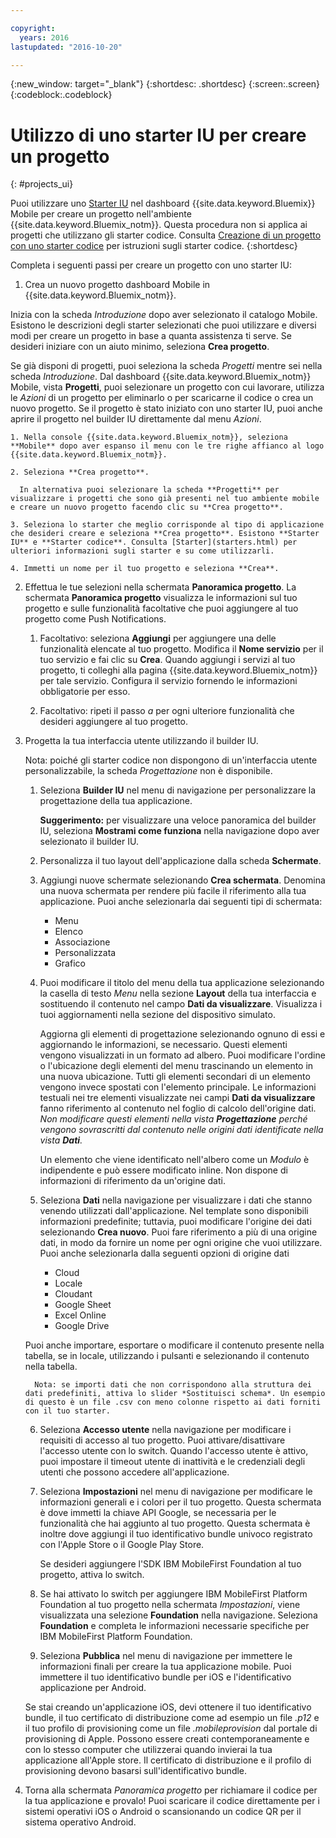 ```yaml
---

copyright:
  years: 2016
lastupdated: "2016-10-20"

---
```

{:new_window: target="_blank"}
{:shortdesc: .shortdesc}
{:screen:.screen}
{:codeblock:.codeblock}

# Utilizzo di uno starter IU per creare un progetto
{: #projects_ui}

Puoi utilizzare uno [Starter IU](starters.html#UI_Starter) nel dashboard {{site.data.keyword.Bluemix}} Mobile per creare un progetto nell'ambiente {{site.data.keyword.Bluemix_notm}}. Questa procedura non si applica ai progetti che utilizzano gli starter codice. Consulta [Creazione di un progetto con uno starter codice](projects_code.html) per istruzioni sugli starter codice.
{:shortdesc}

Completa i seguenti passi per creare un progetto con uno starter IU:

1. Crea un nuovo progetto dashboard Mobile in {{site.data.keyword.Bluemix_notm}}.

 Inizia con la scheda *Introduzione* dopo aver selezionato il catalogo Mobile. Esistono le descrizioni degli starter selezionati che puoi utilizzare e diversi modi per creare un progetto in base a quanta assistenza ti serve. Se desideri iniziare con un aiuto minimo, seleziona **Crea progetto**.

 Se già disponi di progetti, puoi seleziona la scheda *Progetti* mentre sei nella scheda *Introduzione*. Dal dashboard {{site.data.keyword.Bluemix_notm}} Mobile, vista **Progetti**, puoi selezionare un progetto con cui lavorare, utilizza le *Azioni* di un progetto per eliminarlo o per scaricarne il codice o crea un nuovo progetto. Se il progetto è stato iniziato con uno starter IU, puoi anche aprire il progetto nel builder IU direttamente dal menu *Azioni*. 

	1. Nella console {{site.data.keyword.Bluemix_notm}}, seleziona **Mobile** dopo aver espanso il menu con le tre righe affianco al logo {{site.data.keyword.Bluemix_notm}}. 
	
	2. Seleziona **Crea progetto**. 

	  In alternativa puoi selezionare la scheda **Progetti** per visualizzare i progetti che sono già presenti nel tuo ambiente mobile e creare un nuovo progetto facendo clic su **Crea progetto**. 

	3. Seleziona lo starter che meglio corrisponde al tipo di applicazione che desideri creare e seleziona **Crea progetto**. Esistono **Starter IU** e **Starter codice**. Consulta [Starter](starters.html) per ulteriori informazioni sugli starter e su come utilizzarli. 
	
	4. Immetti un nome per il tuo progetto e seleziona **Crea**.
	
2. Effettua le tue selezioni nella schermata **Panoramica progetto**.  La schermata **Panoramica progetto** visualizza le informazioni sul tuo progetto e sulle funzionalità facoltative che puoi aggiungere al tuo progetto come Push Notifications.  

	1. Facoltativo: seleziona **Aggiungi** per aggiungere una delle funzionalità elencate al tuo progetto. Modifica il **Nome servizio** per il tuo servizio e fai clic su **Crea**. Quando aggiungi i servizi al tuo progetto, ti colleghi alla pagina {{site.data.keyword.Bluemix_notm}} per tale servizio. Configura il servizio fornendo le informazioni obbligatorie per esso. 
	
	2. Facoltativo: ripeti il passo *a* per ogni ulteriore funzionalità che desideri aggiungere al tuo progetto. 

3. Progetta la tua interfaccia utente utilizzando il builder IU.

   Nota: poiché gli starter codice non dispongono di un'interfaccia utente personalizzabile, la scheda *Progettazione* non è disponibile.

    1. Seleziona **Builder IU** nel menu di navigazione per personalizzare la progettazione della tua applicazione. 
	
		**Suggerimento:** per visualizzare una veloce panoramica del builder IU, seleziona **Mostrami come funziona** nella navigazione dopo aver selezionato il builder IU. 
	
	2. Personalizza il tuo layout dell'applicazione dalla scheda **Schermate**.
	
	3. Aggiungi nuove schermate selezionando **Crea schermata**. Denomina una nuova schermata per rendere più facile il riferimento alla tua applicazione. Puoi anche selezionarla dai seguenti tipi di schermata: 
	    * Menu
		* Elenco
		* Associazione
		* Personalizzata 
		* Grafico
		
	4. Puoi modificare il titolo del menu della tua applicazione selezionando la casella di testo *Menu* nella sezione **Layout** della tua interfaccia e sostituendo il contenuto nel campo **Dati da visualizzare**. Visualizza i tuoi aggiornamenti nella sezione del dispositivo simulato.
	
		Aggiorna gli elementi di progettazione selezionando ognuno di essi e aggiornando le informazioni, se necessario. Questi elementi vengono visualizzati in un formato ad albero. Puoi modificare l'ordine o l'ubicazione degli elementi del menu trascinando un elemento in una nuova ubicazione. Tutti gli elementi secondari di un elemento vengono invece spostati con l'elemento principale. Le informazioni testuali nei tre elementi visualizzate nei campi **Dati da visualizzare** fanno riferimento al contenuto nel foglio di calcolo dell'origine dati. *Non modificare questi elementi nella vista **Progettazione** perché vengono sovrascritti dal contenuto nelle origini dati identificate nella vista **Dati**.* 
		
		Un elemento che viene identificato nell'albero come un *Modulo* è indipendente e può essere modificato inline. Non dispone di informazioni di riferimento da un'origine dati.
	
	5. Seleziona **Dati** nella navigazione per visualizzare i dati che stanno venendo utilizzati dall'applicazione. Nel template sono disponibili informazioni predefinite; tuttavia, puoi modificare l'origine dei dati selezionando **Crea nuovo**. Puoi fare riferimento a più di una origine dati, in modo da fornire un nome per ogni origine che vuoi utilizzare. Puoi anche selezionarla dalla seguenti opzioni di origine dati
		* Cloud
		* Locale
		* Cloudant
		* Google Sheet
		* Excel Online
		* Google Drive
	
	Puoi anche importare, esportare o modificare il contenuto presente nella tabella, se in locale, utilizzando i pulsanti e selezionando il contenuto nella tabella.
	     
		 Nota: se importi dati che non corrispondono alla struttura dei dati predefiniti, attiva lo slider *Sostituisci schema*. Un esempio di questo è un file .csv con meno colonne rispetto ai dati forniti con il tuo starter.
		 
	6. Seleziona **Accesso utente** nella navigazione per modificare i requisiti di accesso al tuo progetto. Puoi attivare/disattivare l'accesso utente con lo switch. Quando l'accesso utente è attivo, puoi impostare il timeout utente di inattività e le credenziali degli utenti che possono accedere all'applicazione.
	
	7. Seleziona **Impostazioni** nel menu di navigazione per modificare le informazioni generali e i colori per il tuo progetto. Questa schermata è dove immetti la chiave API Google, se necessaria per le funzionalità che hai aggiunto al tuo progetto. Questa schermata è inoltre dove aggiungi il tuo identificativo bundle univoco registrato con l'Apple Store o il Google Play Store.
	
		Se desideri aggiungere l'SDK IBM MobileFirst Foundation al tuo progetto, attiva lo switch.
		
	8. Se hai attivato lo switch per aggiungere IBM MobileFirst Platform Foundation al tuo progetto nella schermata *Impostazioni*, viene visualizzata una selezione **Foundation** nella navigazione. Seleziona **Foundation** e completa le informazioni necessarie specifiche per IBM MobileFirst Platform Foundation.
	
	9. Seleziona **Pubblica** nel menu di navigazione per immettere le informazioni finali per creare la tua applicazione mobile. Puoi immettere il tuo identificativo bundle per iOS e l'identificativo applicazione per Android.
	
	Se stai creando un'applicazione iOS, devi ottenere il tuo identificativo bundle, il tuo certificato di distribuzione come ad esempio un file *.p12* e il tuo profilo di provisioning come un file *.mobileprovision* dal portale di provisioning di Apple. Possono essere creati contemporaneamente e con lo stesso computer che utilizzerai quando invierai la tua applicazione all'Apple store. Il certificato di distribuzione e il profilo di provisioning devono basarsi sull'identificativo bundle. 	

4.  Torna alla schermata *Panoramica progetto* per richiamare il codice per la tua applicazione e provalo! Puoi scaricare il codice direttamente per i sistemi operativi iOS o Android o scansionando un codice QR per il sistema operativo Android. 


